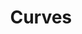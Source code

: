---
layout: page
title: Curves
description: A small app for playing with sinusoidal curves and tweaking them to gain an intuition into their properties
img: assets/img/curves.png
redirect: https://github.com/wjalal/1-1_mid-project_igraphics-curves
importance: 9
category: Fun
github: https://github.com/wjalal/1-1_mid-project_igraphics-curves

---